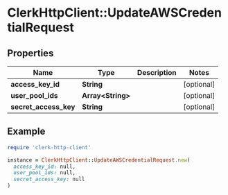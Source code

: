 # ClerkHttpClient::UpdateAWSCredentialRequest

## Properties

| Name | Type | Description | Notes |
| ---- | ---- | ----------- | ----- |
| **access_key_id** | **String** |  | [optional] |
| **user_pool_ids** | **Array&lt;String&gt;** |  | [optional] |
| **secret_access_key** | **String** |  | [optional] |

## Example

```ruby
require 'clerk-http-client'

instance = ClerkHttpClient::UpdateAWSCredentialRequest.new(
  access_key_id: null,
  user_pool_ids: null,
  secret_access_key: null
)
```

